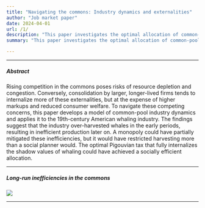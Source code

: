 ```yaml
---
title: "Navigating the commons: Industry dynamics and externalities"
author: "Job market paper"
date: 2024-04-01
url: /1/
description: "This paper investigates the optimal allocation of common-pool resources over the long run. It develops a model of industry dynamics in the commons and applies it to the largest common-pool industry in history—American whaling."
summary: "This paper investigates the optimal allocation of common-pool resources over the long run. It develops a model of industry dynamics in the commons and applies it to the largest common-pool industry in history—American whaling."

---
```


---

##### Abstract

Rising competition in the commons poses risks of resource depletion and congestion. Conversely, consolidation by larger, longer-lived firms tends to internalize more of these externalities, but at the expense of higher markups and reduced consumer welfare. To navigate these competing concerns, this paper develops a model of common-pool industry dynamics and applies it to the 19th-century American whaling industry. The findings suggest that the industry over-harvested whales in the early periods, resulting in inefficient production later on. A monopoly could have partially mitigated these inefficiencies, but it would have restricted harvesting more than a social planner would. The optimal Pigouvian tax that fully internalizes the shadow values of whaling could have achieved a socially efficient allocation.

---

##### Long-run inefficiencies in the commons

![](/navigating-the-common-fig1.png)

---
